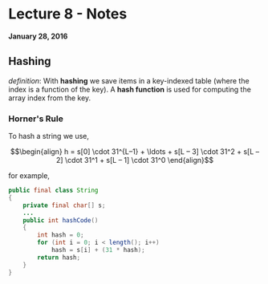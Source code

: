 # Lecture 8 - Notes  

**January 28, 2016**  

## Hashing

_definition_: With __hashing__ we save items in a key-indexed table (where the index is a function of the key). A **hash function** is used for computing the array index from the key.

### Horner's Rule

To hash a string we use,


$$\begin{align}
    h = s[0] \cdot 31^{L–1} + \ldots + s[L – 3] \cdot 31^2 + s[L – 2] \cdot 31^1 + s[L – 1] \cdot 31^0
\end{align}$$

for example,

```java
public final class String
{
    private final char[] s;
    ...
    public int hashCode()
    {
        int hash = 0;
        for (int i = 0; i < length(); i++)
            hash = s[i] + (31 * hash);
        return hash;
    }
} 
```



